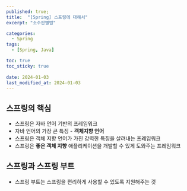```yaml
---
published: true;
title:  "[Spring] 스프링에 대해서"
excerpt: "소수판별법"

categories:
  - Spring
tags:
  - [Spring, Java]

toc: true
toc_sticky: true
 
date: 2024-01-03
last_modified_at: 2024-01-03
---
```

## 스프링의 핵심
 - 스프링은 자바 언어 기반의 프레임워크
 - 자바 언어의 가장 큰 특징 - **객체지향 언어**
 - 스프링은 객체 지향 언어가 가진 강력한 특징을 살려내는 프레임워크
 - 스프링은 **좋은 객체 지향** 애플리케이션을 개발할 수 있게 도와주는 프레임워크

 ## 스프링과 스프링 부트
 - 스프링 부트는 스프링을 편리하게 사용할 수 있도록 지원해주는 것

 ##
